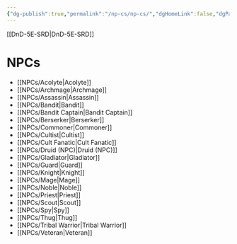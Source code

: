 ```yaml
---
{"dg-publish":true,"permalink":"/np-cs/np-cs/","dgHomeLink":false,"dgPassFrontmatter":true}
---
```


[[DnD-5E-SRD|DnD-5E-SRD]]
# NPCs
- [[NPCs/Acolyte|Acolyte]]
- [[NPCs/Archmage|Archmage]]
- [[NPCs/Assassin|Assassin]]
- [[NPCs/Bandit|Bandit]]
- [[NPCs/Bandit Captain|Bandit Captain]]
- [[NPCs/Berserker|Berserker]]
- [[NPCs/Commoner|Commoner]]
- [[NPCs/Cultist|Cultist]]
- [[NPCs/Cult Fanatic|Cult Fanatic]]
- [[NPCs/Druid (NPC)|Druid (NPC)]]
- [[NPCs/Gladiator|Gladiator]]
- [[NPCs/Guard|Guard]]
- [[NPCs/Knight|Knight]]
- [[NPCs/Mage|Mage]]
- [[NPCs/Noble|Noble]]
- [[NPCs/Priest|Priest]]
- [[NPCs/Scout|Scout]]
- [[NPCs/Spy|Spy]]
- [[NPCs/Thug|Thug]]
- [[NPCs/Tribal Warrior|Tribal Warrior]]
- [[NPCs/Veteran|Veteran]] 
